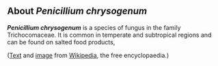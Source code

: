 About *Penicillium chrysogenum* 
-------------------------------



***Penicillium chrysogenum*** is a species of fungus in the family
Trichocomaceae. It is common in temperate and subtropical regions and
can be found on salted food products,

([Text](http://en.wikipedia.org/wiki/Penicillium_chrysogenum) and
[image](https://commons.wikimedia.org/wiki/File:Penicillium_notatum.jpg)
from [Wikipedia](http://en.wikipedia.org/), the free encyclopaedia.)
